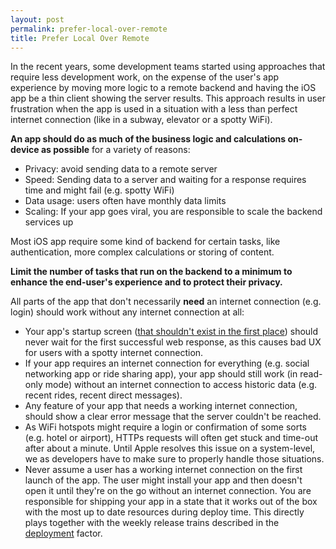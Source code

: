 ```yaml
---
layout: post
permalink: prefer-local-over-remote
title: Prefer Local Over Remote
---
```


In the recent years, some development teams started using approaches that require less development work, on the expense of the user's app experience by moving more logic to a remote backend and having the iOS app be a thin client showing the server results. This approach results in user frustration when the app is used in a situation with a less than perfect internet connection (like in a subway, elevator or a spotty WiFi).

**An app should do as much of the business logic and calculations on-device as possible** for a variety of reasons:

- Privacy: avoid sending data to a remote server
- Speed: Sending data to a server and waiting for a response requires time and might fail (e.g. spotty WiFi)
- Data usage: users often have monthly data limits
- Scaling: If your app goes viral, you are responsible to scale the backend services up

Most iOS app require some kind of backend for certain tasks, like authentication, more complex calculations or storing of content.

**Limit the number of tasks that run on the backend to a minimum to enhance the end-user's experience and to protect their privacy.**

All parts of the app that don't necessarily **need** an internet connection (e.g. login) should work without any internet connection at all:

- Your app's startup screen ([that shouldn't exist in the first place](https://developer.apple.com/ios/human-interface-guidelines/icons-and-images/launch-screen/)) should never wait for the first successful web response, as this causes bad UX for users with a spotty internet connection.
- If your app requires an internet connection for everything (e.g. social networking app or ride sharing app), your app should still work (in read-only mode) without an internet connection to access historic data (e.g. recent rides, recent direct messages).
- Any feature of your app that needs a working internet connection, should show a clear error message that the server couldn't be reached.
- As WiFi hotspots might require a login or confirmation of some sorts (e.g. hotel or airport), HTTPs requests will often get stuck and time-out after about a minute. Until Apple resolves this issue on a system-level, we as developers have to make sure to properly handle those situations.
- Never assume a user has a working internet connection on the first launch of the app. The user might install your app and then doesn't open it until they're on the go without an internet connection. You are responsible for shipping your app in a state that it works out of the box with the most up to date resources during deploy time. This directly plays together with the weekly release trains described in the [deployment](/deployment) factor.
